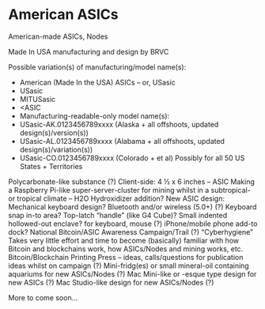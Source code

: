 # American ASICs

American-made ASICs, Nodes

Made In USA manufacturing and design by BRVC

Possible variation(s) of manufacturing/model name(s):
- American (Made In the USA) ASICs – or, USasic
- USasic
- MITUSasic
- <ASIC
- Manufacturing-readable-only model name(s):
- USasic-AK.0123456789xxxx (Alaska + all offshoots, updated design(s)/version(s))
- USasic-AL.0123456789xxxx (Alabama + all offshoots, updated design(s)/variation(s))
- USasic-CO.0123456789xxxx (Colorado + et al)
Possibly for all 50 US States + Territories

Polycarbonate-like substance (?)
Client-side: 4 ½ x 6 inches – ASIC
Making a Raspberry Pi-like super-server-cluster for mining whilst in a subtropical- or tropical climate – H2O Hydroxidizer addition?
New ASIC design: Mechanical keyboard design? Bluetooth and/or wireless (5.0+) (?) Keyboard snap in-to area? Top-latch “handle” (like G4 Cube)? Small indented hollowed-out enclave? for keyboard, mouse (?) iPhone/mobile phone add-to dock?
National Bitcoin/ASIC Awareness Campaign/Trail (?)
“Cyberhygiene”
Takes very little effort and time to become (basically) familiar with how Bitcoin and blockchains work, how ASICs/Nodes and mining works, etc.
Bitcoin/Blockchain Printing Press – ideas, calls/questions for publication ideas whilst on campaign (?)
Mini-fridg(es) or small mineral-oil containing aquariums for new ASICs/Nodes (?)
Mac Mini-like or -esque type design for new ASICs (?)
Mac Studio-like design for new ASICs/Nodes (?)

More to come soon...
